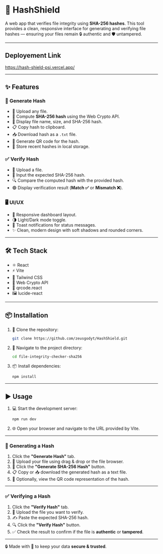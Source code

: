 # 🔐 HashShield

A web app that verifies file integrity using **SHA-256 hashes**. This tool provides a clean, responsive interface for generating and verifying file hashes — ensuring your files remain 🔒 authentic and 🛡️ untampered.

---

## Deployement Link 
https://hash-shield-psi.vercel.app/

---

## ✨ Features

### 🔄 **Generate Hash**
- 📂 Upload any file.
- 🔐 Compute **SHA-256 hash** using the Web Crypto API.
- 📝 Display file name, size, and SHA-256 hash.
- 📋 Copy hash to clipboard.
- 📥 Download hash as a `.txt` file.
- 📱 Generate QR code for the hash.
- 💾 Store recent hashes in local storage.

### ✅ **Verify Hash**
- 📂 Upload a file.
- 🧾 Input the expected SHA-256 hash.
- 🔍 Compare the computed hash with the provided hash.
- 🟢 Display verification result (**Match ✅** or **Mismatch ❌**).

### 🖥️ **UI/UX**
- 📱 Responsive dashboard layout.
- 🌗 Light/Dark mode toggle.
- 🔔 Toast notifications for status messages.
- ✨ Clean, modern design with soft shadows and rounded corners.

---

## 🛠️ Tech Stack

- ⚛️ React
- ⚡ Vite
- 🎨 Tailwind CSS
- 🔐 Web Crypto API
- 📱 qrcode.react
- 🖼️ lucide-react

---

## 📦 Installation

1. 🚀 Clone the repository:

    ```bash
    git clone https://github.com/zeusgodyt/HashShield.git
    ```

2. 📁 Navigate to the project directory:

    ```bash
    cd file-integrity-checker-sha256
    ```

3. 📦 Install dependencies:

    ```bash
    npm install
    ```

---

## ▶️ Usage

1. 💻 Start the development server:

    ```bash
    npm run dev
    ```

2. 🌐 Open your browser and navigate to the URL provided by Vite.

---

### 🔄 Generating a Hash

1. Click the **"Generate Hash"** tab.
2. 📂 Upload your file using drag & drop or the file browser.
3. 🧮 Click the **"Generate SHA-256 Hash"** button.
4. 📋 Copy or 📥 download the generated hash as a text file.
5. 📱 Optionally, view the QR code representation of the hash.

---

### ✅ Verifying a Hash

1. Click the **"Verify Hash"** tab.
2. 📂 Upload the file you want to verify.
3. ✍️ Paste the expected SHA-256 hash.
4. 🔍 Click the **"Verify Hash"** button.
5. ✅ Check the result to confirm if the file is **authentic** or **tampered**.

---

🔒 Made with 💙 to keep your data **secure & trusted**.
